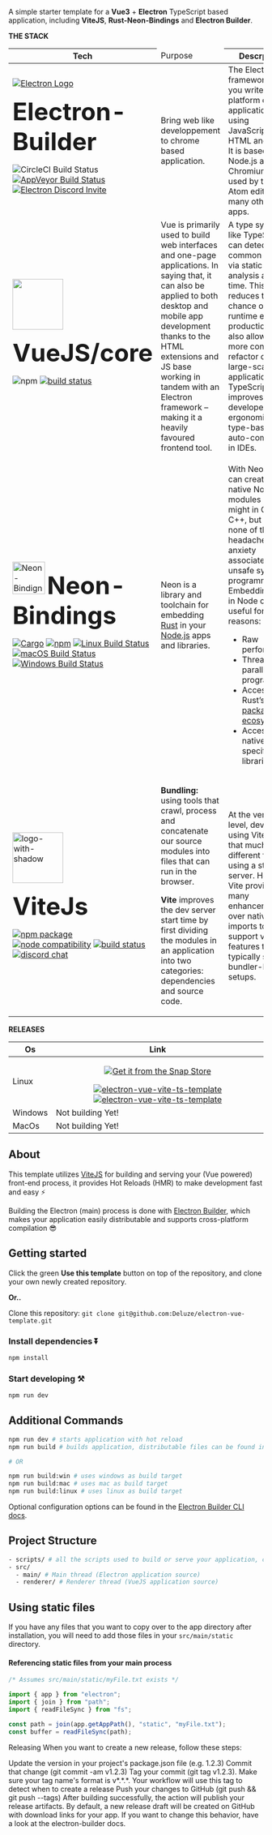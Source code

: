 
A simple starter template for a **Vue3** + **Electron** TypeScript based application, including **ViteJS**, **Rust-Neon-Bindings** and **Electron Builder**.


<table data-sourcepos="5:1-9:58">
<thead> <strong>THE STACK</strong>
<tr data-sourcepos="5:1-5:13">

<th data-sourcepos="5:2-5:5">Tech</th>
<td data-sourcepos="8:10-8:161">Purpose</td>
<th data-sourcepos="5:7-5:12">Descrption</th>
</tr>
</thead>
<tbody>

<tr data-sourcepos="8:1-8:162">
<td data-sourcepos="8:2-8:8">
<a href="https://electronjs.org" rel="nofollow">
<img src="https://camo.githubusercontent.com/2ef2a441f9eaa1aca489796981cfa851d9388e08209b08e57526a06b4e604a57/68747470733a2f2f656c656374726f6e6a732e6f72672f696d616765732f656c656374726f6e2d6c6f676f2e737667" alt="Electron Logo" data-canonical-src="https://electronjs.org/images/electron-logo.svg" style="max-width: 100%;"></a>
<p><strong style="font-size: xxx-large;">Electron-Builder</strong><p>

<img src="https://camo.githubusercontent.com/9b7e7bc71a56b0cf1f6e48cff088dbc9d4d5ab4dec7a4c7b1d011330b5122e74/68747470733a2f2f636972636c6563692e636f6d2f67682f656c656374726f6e2f656c656374726f6e2f747265652f6d61696e2e7376673f7374796c653d736869656c64" alt="CircleCI Build Status" data-canonical-src="https://circleci.com/gh/electron/electron/tree/main.svg?style=shield" style="max-width: 100%;"></a>
<a href="https://ci.appveyor.com/project/electron-bot/electron-ljo26/branch/main" rel="nofollow"><img src="https://camo.githubusercontent.com/e35668673baa104a689fd9cee4d4381286de6a4b1e338284cdd8d456ee7ca0e5/68747470733a2f2f63692e6170707665796f722e636f6d2f6170692f70726f6a656374732f7374617475732f346c6767693964706a6331716f62376b2f6272616e63682f6d61696e3f7376673d74727565" alt="AppVeyor Build Status" data-canonical-src="https://ci.appveyor.com/api/projects/status/4lggi9dpjc1qob7k/branch/main?svg=true" style="max-width: 100%;"></a>
<a href="https://discord.gg/electronjs" rel="nofollow">
<img src="https://camo.githubusercontent.com/275a8bc8893ac4227fa39a7e8d331b4b1917195255ae24882200f8e7c610973f/68747470733a2f2f696d672e736869656c64732e696f2f646973636f72642f3734353033373335313136333532373138393f636f6c6f723d253233373238394441266c6162656c3d63686174266c6f676f3d646973636f7264266c6f676f436f6c6f723d7768697465" alt="Electron Discord Invite" data-canonical-src="https://img.shields.io/discord/745037351163527189?color=%237289DA&amp;label=chat&amp;logo=discord&amp;logoColor=white" style="max-width: 100%;"></a>
</td>
<td data-sourcepos="8:10-8:161">Bring web like developpement to chrome based application.</td>
<td data-sourcepos="8:10-8:161">The Electron framework lets you write cross-platform desktop applications using JavaScript, HTML and CSS. It is based on Node.js and Chromium and is used by the Atom editor and many other apps.</td>
</tr>

<tr data-sourcepos="8:1-8:162">
<td data-sourcepos="8:2-8:8">
<a href="https://camo.githubusercontent.com/6847f7c501510f31279470d82e8ecc8133c7387514e33414364466b9387f1533/68747470733a2f2f646f337a3765367575616b6e6f2e636c6f756466726f6e742e6e65742f75706c6f6164732f6576656e742f6c6f676f2f313130333531362f32353264306461303164346162623639663631643133323064353830333234622e706e67" rel="nofollow"><img alt="" src="https://camo.githubusercontent.com/6847f7c501510f31279470d82e8ecc8133c7387514e33414364466b9387f1533/68747470733a2f2f646f337a3765367575616b6e6f2e636c6f756466726f6e742e6e65742f75706c6f6164732f6576656e742f6c6f676f2f313130333531362f32353264306461303164346162623639663631643133323064353830333234622e706e67" style="height: 100px; max-width: 100%;"></a>
<p><strong style="font-size: xxx-large;">VueJS/core</strong><p>

<img src="https://camo.githubusercontent.com/72bf57dfe6d4658e21dc36b0c1c2247edd7f0c81d0fd6513a72e419be917e9d5/68747470733a2f2f696d672e736869656c64732e696f2f6e706d2f762f7675652e737667" alt="npm" data-canonical-src="https://img.shields.io/npm/v/vue.svg" style="max-width: 100%;"></a> <a href="https://github.com/vuejs/core/actions/workflows/ci.yml"><img src="https://github.com/vuejs/core/actions/workflows/ci.yml/badge.svg?branch=main" alt="build status" style="max-width: 100%;"></a></h1>

</td>
<td data-sourcepos="8:10-8:161">Vue is primarily used to build web interfaces and one-page applications. In saying that, it can also be applied to both desktop and mobile app development thanks to the HTML extensions and JS base working in tandem with an Electron framework – making it a heavily favoured frontend tool.</td>

<td data-sourcepos="8:10-8:161">A type system like TypeScript can detect many common errors via static analysis at build time. This reduces the chance of runtime errors in production, and also allows us to more confidently refactor code in large-scale applications. TypeScript also improves developer ergonomics via type-based auto-completion in IDEs.</td>
</tr>

<tr data-sourcepos="8:1-8:162">
<td data-sourcepos="8:2-8:8">

<a target="_blank" rel="noopener noreferrer nofollow" href="https://user-images.githubusercontent.com/68454661/200180002-90834ec9-fdf4-4a30-a1e6-1bba3532069e.svg"><img src="https://user-images.githubusercontent.com/68454661/200180002-90834ec9-fdf4-4a30-a1e6-1bba3532069e.svg" alt="Neon-Bindigns" style="height: 64px; max-width: 100%;"></a>
<strong style="font-size: xxx-large;">Neon-Bindings</strong>

<p><a href="https://crates.io/crates/neon" rel="nofollow"><img src="https://camo.githubusercontent.com/e453ae9f01d29e491af73a2d33c8b7b20f4cceeb79fe1217e3992beb83a51430/68747470733a2f2f696d672e736869656c64732e696f2f6372617465732f762f6e656f6e2e737667" alt="Cargo" data-canonical-src="https://img.shields.io/crates/v/neon.svg" style="max-width: 100%;"></a>
<a href="https://www.npmjs.com/package/neon-cli" rel="nofollow"><img src="https://camo.githubusercontent.com/ce27c6a7b6b9c145851c57a357fc54c876db7e12d116445ec9ed33aeb29743c7/68747470733a2f2f696d672e736869656c64732e696f2f6e706d2f762f6e656f6e2d636c692e737667" alt="npm" data-canonical-src="https://img.shields.io/npm/v/neon-cli.svg" style="max-width: 100%;"></a>
<a href="https://github.com/neon-bindings/neon/actions?query=workflow%3A%22Test+on+Linux%22"><img src="https://github.com/neon-bindings/neon/workflows/Test%20on%20Linux/badge.svg" alt="Linux Build Status" style="max-width: 100%;"></a>
<a href="https://github.com/neon-bindings/neon/actions?query=workflow%3A%22Test+on+MacOS%22"><img src="https://github.com/neon-bindings/neon/workflows/Test%20on%20MacOS/badge.svg" alt="macOS Build Status" style="max-width: 100%;"></a>
<a href="https://github.com/neon-bindings/neon/actions?query=workflow%3A%22Test+on+Windows%22"><img src="https://github.com/neon-bindings/neon/workflows/Test%20on%20Windows/badge.svg" alt="Windows Build Status" style="max-width: 100%;"></a></p>

</td>
<td data-sourcepos="8:10-8:161">
<p>Neon is a library and toolchain for embedding <a href="https://www.rust-lang.org/en-US/" target="_blank" rel="noopener noreferrer">Rust</a> in your <a href="https://nodejs.org" target="_blank" rel="noopener noreferrer">Node.js</a> apps and libraries.</p>
</td>
<td data-sourcepos="8:10-8:161">
    <p>With Neon, you can create native Node modules like you might in C or C++, but with none of the headaches and
        anxiety associated with unsafe systems programming. Embedding Rust in Node can be useful for many reasons:</p>
    <ul>
        <li>Raw performance</li>
        <li>Threads and parallel programming</li>
        <li>Access to Rust’s <a href="https://crates.io" target="_blank" rel="noopener noreferrer">package ecosystem</a>
        </li>
        <li>Access to native OS-specific libraries</li>
    </ul>
</td>
</tr>


<tr data-sourcepos="8:1-8:162">
<td data-sourcepos="8:2-8:8">

<a target="_blank" rel="noopener noreferrer nofollow" href="https://user-images.githubusercontent.com/68454661/200181028-08e47d9f-3f87-4381-8192-1c0048ca76c2.png"><img src="https://user-images.githubusercontent.com/68454661/200181028-08e47d9f-3f87-4381-8192-1c0048ca76c2.png" alt="logo-with-shadow" style="height: 100px; max-width: 100%;"></a>
<p><strong style="font-size: xxx-large;">ViteJs</strong></p>


<p dir="auto">
  <a href="https://npmjs.com/package/vite" rel="nofollow"><img src="https://camo.githubusercontent.com/620ed908950942f67375bd9d2ef1a18656e433ec78027a92543763eaec2d62b4/68747470733a2f2f696d672e736869656c64732e696f2f6e706d2f762f766974652e737667" alt="npm package" data-canonical-src="https://img.shields.io/npm/v/vite.svg" style="max-width: 100%;"></a>
  <a href="https://nodejs.org/en/about/releases/" rel="nofollow"><img src="https://camo.githubusercontent.com/8dd65f9ad41e533b3754e1b39c41fd04c42e91426360f79d5b231f285a586b8c/68747470733a2f2f696d672e736869656c64732e696f2f6e6f64652f762f766974652e737667" alt="node compatibility" data-canonical-src="https://img.shields.io/node/v/vite.svg" style="max-width: 100%;"></a>
  <a href="https://github.com/vitejs/vite/actions/workflows/ci.yml"><img src="https://github.com/vitejs/vite/actions/workflows/ci.yml/badge.svg?branch=main" alt="build status" style="max-width: 100%;"></a>
  <a href="https://chat.vitejs.dev" rel="nofollow"><img src="https://camo.githubusercontent.com/a8c43e4c8608a7bac7caeb32738831b95d601cd3fcb1d0a114f1519982f84ee0/68747470733a2f2f696d672e736869656c64732e696f2f62616467652f636861742d646973636f72642d626c75653f7374796c653d666c6174266c6f676f3d646973636f7264" alt="discord chat" data-canonical-src="https://img.shields.io/badge/chat-discord-blue?style=flat&amp;logo=discord" style="max-width: 100%;"></a>
</p>

</td>

<td data-sourcepos="8:10-8:161">
<p><strong>Bundling:</strong> using tools that crawl, process and concatenate our source modules into files that can run in the browser.</p>
<p><strong>Vite</strong> improves the dev server start time by first dividing the modules in an application into two categories: dependencies and source code.<p>
</td>

<td data-sourcepos="8:10-8:161">
At the very basic level, developing using Vite is not that much different from using a static file server. However, Vite provides many enhancements over native ESM imports to support various features that are typically seen in bundler-based setups.
</td>
</tr>


</tbody>
</table>



<table data-sourcepos="5:1-9:58">
<thead> <strong>RELEASES</strong>
<tr data-sourcepos="5:1-5:13">

<th data-sourcepos="5:2-5:5">Os</th>
<th data-sourcepos="5:7-5:12">Link</th>
</tr>
</thead>
<tbody>

<tr data-sourcepos="8:1-8:162">
<td data-sourcepos="8:2-8:8">Linux</td>
<td data-sourcepos="8:10-8:161"><div align="center">

<a href="https://snapcraft.io/electron-vue-vite-ts-template" rel="nofollow"><img src="https://camo.githubusercontent.com/353bcf397acd2a7663c45bc69cd2b202417a66c24d3b38f861f9cc0fe1a25324/68747470733a2f2f736e617063726166742e696f2f7374617469632f696d616765732f6261646765732f656e2f736e61702d73746f72652d77686974652e737667" alt="Get it from the Snap Store" data-canonical-src="https://snapcraft.io/static/images/badges/en/snap-store-white.svg" style="max-width: 100%;"></a>

<a href="https://snapcraft.io/electron-vue-vite-ts-template">
  <img alt="electron-vue-vite-ts-template" src="https://snapcraft.io/electron-vue-vite-ts-template/badge.svg" />
</a>
<a href="https://snapcraft.io/electron-vue-vite-ts-template">
  <img alt="electron-vue-vite-ts-template" src="https://snapcraft.io/electron-vue-vite-ts-template/trending.svg?name=0" />
</a>
</div>
</td>
</tr>

<tr data-sourcepos="7:1-7:44">
<td data-sourcepos="7:2-7:10">Windows</td>
<td data-sourcepos="7:12-7:43">Not building Yet!</td>

</tr>

<tr data-sourcepos="9:1-9:58">
<td data-sourcepos="9:2-9:8">MacOs</td>
<td data-sourcepos="7:12-7:43">Not building Yet!</td>
</tr>
</tbody>
</table>


## About

This template utilizes [ViteJS](https://vitejs.dev) for building and serving your (Vue powered) front-end process, it provides Hot Reloads (HMR) to make development fast and easy ⚡

Building the Electron (main) process is done with [Electron Builder](https://www.electron.build/), which makes your application easily distributable and supports cross-platform compilation 😎

## Getting started

Click the green **Use this template** button on top of the repository, and clone your own newly created repository.

**Or..**

Clone this repository: `git clone git@github.com:Deluze/electron-vue-template.git`

### Install dependencies ⏬

```bash
npm install
```

### Start developing ⚒️

```bash
npm run dev
```

## Additional Commands

```bash
npm run dev # starts application with hot reload
npm run build # builds application, distributable files can be found in "dist" folder

# OR

npm run build:win # uses windows as build target
npm run build:mac # uses mac as build target
npm run build:linux # uses linux as build target
```

Optional configuration options can be found in the [Electron Builder CLI docs](https://www.electron.build/cli.html).

## Project Structure

```bash
- scripts/ # all the scripts used to build or serve your application, change as you like.
- src/
  - main/ # Main thread (Electron application source)
  - renderer/ # Renderer thread (VueJS application source)
```

## Using static files

If you have any files that you want to copy over to the app directory after installation, you will need to add those files in your `src/main/static` directory.

#### Referencing static files from your main process

```ts
/* Assumes src/main/static/myFile.txt exists */

import { app } from "electron";
import { join } from "path";
import { readFileSync } from "fs";

const path = join(app.getAppPath(), "static", "myFile.txt");
const buffer = readFileSync(path);
```

Releasing
When you want to create a new release, follow these steps:

Update the version in your project's package.json file (e.g. 1.2.3)
Commit that change (git commit -am v1.2.3)
Tag your commit (git tag v1.2.3). Make sure your tag name's format is v*.*.\*. Your workflow will use this tag to detect when to create a release
Push your changes to GitHub (git push && git push --tags)
After building successfully, the action will publish your release artifacts. By default, a new release draft will be created on GitHub with download links for your app. If you want to change this behavior, have a look at the electron-builder docs.
